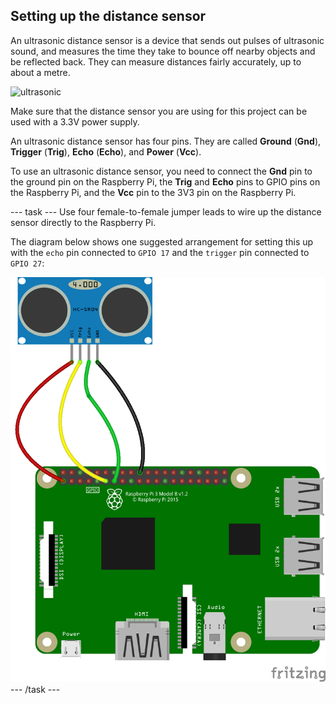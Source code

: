 ## Setting up the distance sensor

An ultrasonic distance sensor is a device that sends out pulses of ultrasonic sound, and measures the time they take to bounce off nearby objects and be reflected back. They can measure distances fairly accurately, up to about a metre.

![ultrasonic](images/Ultrasonic_Distance_Sensor.png)

Make sure that the distance sensor you are using for this project can be used with a 3.3V power supply.

An ultrasonic distance sensor has four pins. They are called **Ground** (**Gnd**), **Trigger** (**Trig**), **Echo** (**Echo**), and **Power** (**Vcc**).

To use an ultrasonic distance sensor, you need to connect the **Gnd** pin to the ground pin on the Raspberry Pi, the **Trig** and **Echo** pins to GPIO pins on the Raspberry Pi, and the **Vcc** pin to the 3V3 pin on the Raspberry Pi.

--- task ---
Use four female-to-female jumper leads to wire up the distance sensor directly to the Raspberry Pi.

The diagram below shows one suggested arrangement for setting this up with the `echo` pin connected to `GPIO 17` and the `trigger` pin connected to `GPIO 27`:

![circuit](images/circuit_1.png)
--- /task ---


